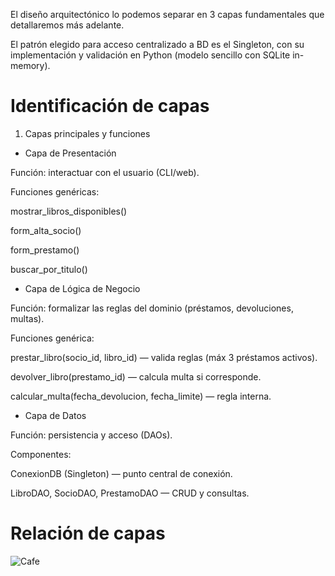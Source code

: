 El diseño arquitectónico lo podemos separar en 3 capas fundamentales que detallaremos más adelante. 

El patrón elegido para acceso centralizado a BD es el Singleton, con su implementación y validación en Python (modelo sencillo con SQLite in-memory).

# Identificación de capas

1) Capas principales y funciones

* Capa de Presentación

Función: interactuar con el usuario (CLI/web).

Funciones genéricas:

mostrar_libros_disponibles()

form_alta_socio()

form_prestamo()

buscar_por_titulo()

* Capa de Lógica de Negocio

Función: formalizar las reglas del dominio (préstamos, devoluciones, multas).

Funciones genérica:

prestar_libro(socio_id, libro_id) — valida reglas (máx 3 préstamos activos).

devolver_libro(prestamo_id) — calcula multa si corresponde.

calcular_multa(fecha_devolucion, fecha_limite) — regla interna.

* Capa de Datos

Función: persistencia y acceso (DAOs).

Componentes:

ConexionDB (Singleton) — punto central de conexión.

LibroDAO, SocioDAO, PrestamoDAO — CRUD y consultas.

# Relación de capas

<img src="./Patron-Modelo-Arquitectónico.drawio.png" alt="Cafe" >